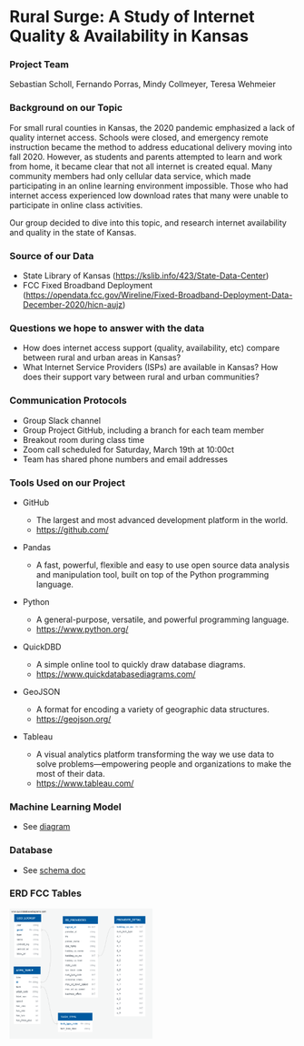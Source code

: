 # Rural Surge: A Study of Internet Quality & Availability in Kansas

### Project Team
Sebastian Scholl, Fernando Porras, Mindy Collmeyer, Teresa Wehmeier


### Background on our Topic
For small rural counties in Kansas, the 2020 pandemic emphasized a lack of quality internet access. Schools were closed, and emergency remote instruction became the method to address educational delivery moving into fall 2020. However, as students and parents attempted to learn and work from home, it became clear that not all internet is created equal. Many community members had only cellular data service, which made participating in an online learning environment impossible. Those who had internet access experienced low download rates that many were unable to participate in online class activities.

Our group decided to dive into this topic, and research internet availability and quality in the state of Kansas.

### Source of our Data
- State Library of Kansas (https://kslib.info/423/State-Data-Center)
- FCC Fixed Broadband Deployment (https://opendata.fcc.gov/Wireline/Fixed-Broadband-Deployment-Data-December-2020/hicn-aujz)


### Questions we hope to answer with the data
- How does internet access support (quality, availability, etc) compare between rural and urban areas in Kansas?
- What Internet Service Providers (ISPs) are available in Kansas? How does their support vary between rural and urban communities?


### Communication Protocols
- Group Slack channel
- Group Project GitHub, including a branch for each team member
- Breakout room during class time
- Zoom call scheduled for Saturday, March 19th at 10:00ct
- Team has shared phone numbers and email addresses


### Tools Used on our Project
- GitHub 
    * The largest and most advanced development platform in the world.
    * https://github.com/
- Pandas
    * A fast, powerful, flexible and easy to use open source data analysis and manipulation tool,
built on top of the Python programming language.
- Python
    * A general-purpose, versatile, and powerful programming language.
    * https://www.python.org/
- QuickDBD
    * A simple online tool to quickly draw database diagrams.
    * https://www.quickdatabasediagrams.com/

- GeoJSON
    * A format for encoding a variety of geographic data structures.
    * https://geojson.org/
- Tableau
    * A visual analytics platform transforming the way we use data to solve problems—empowering people and organizations to make the most of their data.
    * https://www.tableau.com/

### Machine Learning Model
- See <a href="Resources/Machine Learning Work Flowchart.pdf">diagram</a>


### Database
- See <a href="Resources/schema.sql">schema doc</a>


### ERD FCC Tables
<img src="Images/ERD_FCC_tables.png" width="50%" height="30%">

